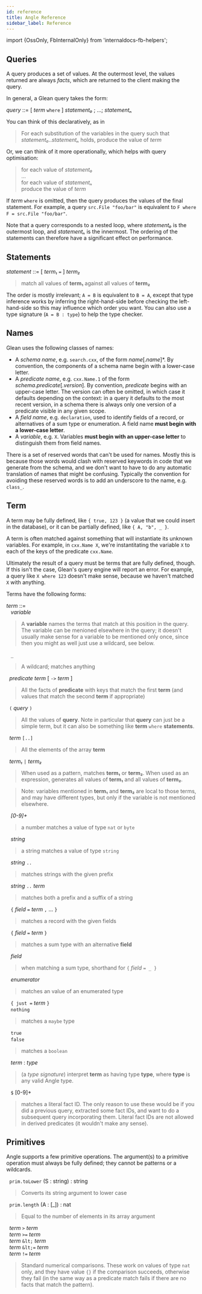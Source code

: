```yaml
---
id: reference
title: Angle Reference
sidebar_label: Reference
---
```


import {OssOnly, FbInternalOnly} from 'internaldocs-fb-helpers';

## Queries

A query produces a set of values. At the outermost level, the values
returned are always *facts*, which are returned to the client making
the query.

In general, a Glean query takes the form:

*query* ::= [ *term* `where` ] *statement₀* ; ...; *statementₙ*

You can think of this declaratively, as in

> For each substitution of the variables in the query such that *statement₀*..*statementₙ* holds, produce the value of *term*

Or, we can think of it more operationally, which helps with query optimisation:

> for each value of *statement₀*<br />
> ...<br />
> for each value of *statementₙ*<br />
> produce the value of *term*

If *term* `where` is omitted, then the query produces the values of the final statement. For example, a query `src.File "foo/bar"` is equivalent to `F where F = src.File "foo/bar"`.

Note that a query corresponds to a nested loop, where *statement₀* is the outermost loop, and *statementₙ* is the innermost. The ordering of the statements can therefore have a significant effect on performance.

## Statements

*statement* ::= [ *term₁* `=` ] *term₂*

> match all values of **term₁** against all values of **term₂**

The order is mostly irrelevant; `A = B` is equivalent to `B = A`, except that type inference works by inferring the right-hand-side before checking the left-hand-side so this may influence which order you want. You can also use a type signature (`A = B : type`) to help the type checker.

## Names

Glean uses the following classes of names:
* A *schema name*, e.g. `search.cxx`, of the form *name*[.*name*]*. By convention, the components of a schema name begin with a lower-case letter.
* A *predicate name*, e.g. `cxx.Name.1` of the form *schema*.*predicate*[.*version*]. By convention, *predicate* begins with an upper-case letter. The version can often be omitted, in which case it defaults depending on the context: in a query it defaults to the most recent version, in a schema there is always only one version of a predicate visible in any given scope.
* A *field name*, e.g. `declaration`, used to identify fields of a record, or alternatives of a sum type or enumeration.  A field name **must begin with a lower-case letter**.
* A *variable*, e.g. `X`. Variables **must begin with an upper-case letter** to distinguish them from field names.

There is a set of reserved words that can't be used for names. Mostly this is because those words would clash with reserved keywords in code that we generate from the schema, and we don't want to have to do any automatic translation of names that might be confusing. Typically the convention for avoiding these reserved words is to add an underscore to the name, e.g. `class_`.


## Term

A term may be fully defined, like `{ true, 123 }` (a value that we could insert in the database), or it can be partially defined, like `{ A, "b", _ }`.

A term is often matched against something that will instantiate its unknown variables. For example, in `cxx.Name X`, we're instantitating the variable `X` to each of the keys of the predicate `cxx.Name`.

Ultimately the result of a query must be terms that are fully defined, though. If this isn't the case, Glean's query engine will report an error.  For example, a query like `X where 123` doesn't make sense, because we haven't matched `X` with anything.

Terms have the following forms:

*term* ::=<br />
&nbsp;&nbsp;    *variable* <br />

> A **variable** names the terms that match at this position in the query. The variable can be menioned elsewhere in the query; it doesn't usually make sense for a variable to be mentioned only once, since then you might as well just use a wildcard, see below.

&nbsp;&nbsp;  `_`<br />

> A wildcard; matches anything

&nbsp;&nbsp;*predicate*&nbsp;*term* [ `->` *term* ] <br />

> All the facts of **predicate** with keys that match the first **term** (and values that match the second **term** if appropriate)

&nbsp;&nbsp;`(` *query* `)`

> All the values of **query**. Note in particular that **query** can just be a simple term, but it can also be something like **term** `where` **statements**.

&nbsp;&nbsp;*term* `[..]`

> All the elements of the array **term**

&nbsp;&nbsp;*term₁* `|` *term₂*

> When used as a pattern, matches **term₁** or **term₂**. When used as an expression, generates all values of **term₁** and all values of **term₂**.

> Note: variables mentioned in **term₁** and **term₂** are local to those terms, and may have different types, but only if the variable is not mentioned elsewhere.

&nbsp;&nbsp;  *[0-9]+*<br />

> a number matches a value of type `nat` or `byte`

&nbsp;&nbsp;  *string*<br />

> a string matches a value of type `string`

&nbsp;&nbsp; *string* `..`<br />

> matches strings with the given prefix

&nbsp;&nbsp; *string* `..` *term*<br />

> matches both a prefix and a suffix of a string

&nbsp;&nbsp; `{` *field* `=` *term* `,` ... `}`<br />

> matches a record with the given fields

&nbsp;&nbsp; `{` *field* `=` *term* `}`

> matches a sum type with an alternative **field**

&nbsp;&nbsp; *field*

> when matching a sum type, shorthand for `{` *field* `= _ }`

&nbsp;&nbsp; *enumerator*

> matches an value of an enumerated type

&nbsp;&nbsp; `{ just =` *term* `}`<br />
&nbsp;&nbsp; `nothing`

> matches a `maybe` type

&nbsp;&nbsp; `true`<br />
&nbsp;&nbsp; `false`

> matches a `boolean`

&nbsp;&nbsp; *term*&nbsp;:&nbsp;*type*<br />

> (a *type signature*) interpret **term** as having type **type**, where **type** is any valid Angle type.

&nbsp;&nbsp; `$` [0-9]+<br />

> matches a literal fact ID. The only reason to use these would be if you did a previous query, extracted some fact IDs, and want to do a subsequent query incorporating them. Literal fact IDs are not allowed in derived predicates (it wouldn't make any sense).

## Primitives

Angle supports a few primitive operations. The argument(s) to a primitive operation must always be fully defined; they cannot be patterns or a wildcards.

&nbsp;&nbsp;`prim.toLower` (S : string) : string

> Converts its string argument to lower case

&nbsp;&nbsp;`prim.length` (A : [_]) : nat

> Equal to the number of elements in its array argument

&nbsp;&nbsp;*term* `>` *term* <br />
&nbsp;&nbsp;*term* `>=` *term* <br />
&nbsp;&nbsp;*term* `&lt;` *term* <br />
&nbsp;&nbsp;*term* `&lt;=` *term* <br />
&nbsp;&nbsp;*term* `!=` *term* <br />

> Standard numerical comparisons. These work on values of type `nat` only, and they have value `{}` if the comparison succeeds, otherwise they fail (in the same way as a predicate match fails if there are no facts that match the pattern).
